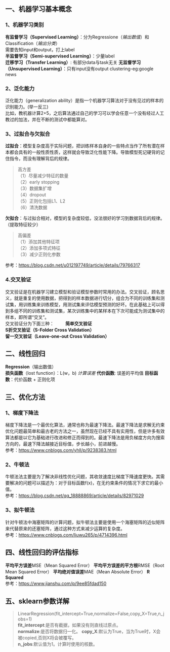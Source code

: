 ## 一、机器学习基本概念
### 1、机器学习类别
**有监督学习（Supervised Learning）**：分为Regressione（*输出数值*）和Classification（*输出分类*）  
需要告知input和output，打上label  
**半监督学习（Semi-supervised Learning）**：少量label  
**迁移学习（Transfer Learning）**:  有部分data与task无关
**无监督学习（Unsupervised Learning）**：只有input没有output      clustering-eg:google news  
  
### 2、泛化能力  
泛化能力（generalization ability）是指一个机器学习算法对于没有见过的样本的识别能力。(举一反三)  
比如，教机器计算2+5，之后算法通过自己的学习可以学会任意一个没有经过人工教过的加法，并在不断的测试中都能算对。  
  
### 3、过拟合与欠拟合  
**过拟合**：模型复杂度高于实际问题，把训练样本自身的一些特点当作了所有潜在样本都会具有的一般性质性质，这样就会导致泛化性能下降。导致模型死记硬背的记住指令，而没有理解背后的规律。  
> 高方差  
（1）尽量减少特征的数量  
（2）early stopping  
（3）数据集扩增  
（4）dropout  
（5）正则化包括L1、L2  
（6）清洗数据  

**欠拟合**：与过拟合相对，模型的复杂度较低，没法很好的学习到数据背后的规律。（提取特征较少）  
> 高偏差  
（1）添加其他特征项  
（2）添加多项式特征  
（3）减少正则化参数  
  
参考：https://blog.csdn.net/u012197749/article/details/79766317  
  
### 4.交叉验证
交叉验证是在机器学习建立模型和验证模型参数时常用的办法。交叉验证，顾名思义，就是重复的使用数据，把得到的样本数据进行切分，组合为不同的训练集和测试集，用训练集来训练模型，用测试集来评估模型预测的好坏。在此基础上可以得到多组不同的训练集和测试集，某次训练集中的某样本在下次可能成为测试集中的样本，即所谓“交叉”。  
交叉验证分为下面三种：  　　
**简单交叉验证**  
**S折交叉验证（S-Folder Cross Validation）**  
**留一交叉验证（Leave-one-out Cross Validation）**  

## 二、线性回归  
**Regression**（输出数值）  
**损失函数**（lost function）：L(w，b) *计算误差*
**代价函数**: 误差的平均值
**目标函数**：代价函数 + 正则化项  
  
## 三、优化方法
### 1、梯度下降法  
梯度下降法是一个最优化算法，通常也称为最速下降法。最速下降法是求解无约束优化问题最简单和最古老的方法之一，虽然现在已经不具有实用性，但是许多有效算法都是以它为基础进行改进和修正而得到的。最速下降法是用负梯度方向为搜索方向的，最速下降法越接近目标值，步长越小，前进越慢。  
参考：https://www.cnblogs.com/yhll/p/9238383.html
### 2、牛顿法  
牛顿法法主要是为了解决非线性优化问题，其收敛速度比梯度下降速度更快。其需要解决的问题可以描述为：对于目标函数f(x)，在无约束条件的情况下求它的最小值。    
参考：https://blog.csdn.net/qq_18888869/article/details/82971029  
### 3、拟牛顿法
针对牛顿法中海塞矩阵的计算问题，拟牛顿法主要是使用一个海塞矩阵的近似矩阵来代替原来的还塞矩阵，通过这种方式来减少运算的复杂度。  
参考：https://www.cnblogs.com/liuwu265/p/4714396.html  
  
## 四、线性回归的评估指标  
**平均平方误差**MSE（Mean Squared Error） 
**平均平方误差的平方根**RMSE（Root Mean Squared Error）
**平均绝对值误差**MAE（Mean Absolute Error）
**R Squared**  
参考：https://www.jianshu.com/p/9ee85fdad150
  
## 五、sklearn参数详解  
> LinearRegression(fit_intercept=True,normalize=False,copy_X=True,n_jobs=1)  
**fit_intercept**:是否有截据，如果没有则直线过原点。  
**normalize**:是否将数据归一化。 
**copy_X**:默认为True，当为True时，X会被copied,否则X将会被覆写。  
**n_jobs**:默认值为1。计算时使用的核数。
